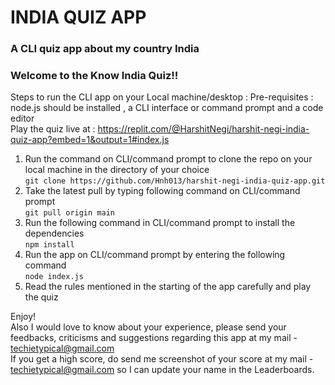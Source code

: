 # INDIA QUIZ APP
### A CLI quiz app about my country India
### Welcome to the Know India Quiz!!

Steps to run the CLI app on your Local machine/desktop : 
Pre-requisites : node.js should be installed , a CLI interface or command prompt and a code editor    
Play the quiz live at : https://replit.com/@HarshitNegi/harshit-negi-india-quiz-app?embed=1&output=1#index.js    

1. Run the command on CLI/command prompt to clone the repo on your local machine in the directory of your choice  
     `git clone https://github.com/Hnh013/harshit-negi-india-quiz-app.git`
2. Take the latest pull by typing following command on CLI/command prompt  
     `git pull origin main`
3. Run the following command in CLI/command prompt to install the dependencies   
     `npm install`
4. Run the app on CLI/command prompt by entering the following command  
     `node index.js`
5. Read the rules mentioned in the starting of the app carefully and play the quiz  

  Enjoy!  
  Also I would love to know about your experience, please send your feedbacks, criticisms and suggestions regarding this app at my mail - techietypical@gmail.com   
  If you get a high score, do send me screenshot of your score at my mail - techietypical@gmail.com so I can update your name in the Leaderboards.

